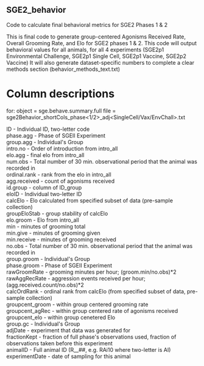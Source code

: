 ## SGE2_behavior
Code to calculate final behavioral metrics for SGE2 Phases 1 &amp; 2

This is final code to generate group-centered Agonisms Received Rate, Overall Grooming Rate, and Elo for SGE2 phases 1 & 2.
This code will output behavioral values for all animals, for all 4 experiments (SGE2p1 Environmental Challenge, SGE2p1 Single Cell, SGE2p1 Vaccine, SGE2p2 Vaccine)
It will also generate dataset-specific numbers to complete a clear methods section (behavior_methods_text.txt)

# Column descriptions
for:
object = sge.behave.summary.full
file = sge2Behavior_shortCols_phase<1/2>_adj<SingleCell/Vax/EnvChall>.txt

<p>ID - Individual ID, two-letter code<br>
phase.agg - Phase of SGEII Experiment<br>
group.agg - Individual's Group<br>
intro.no - Order of introduction from intro_all<br>
elo.agg - final elo from intro_all<br>
num.obs - Total number of 30 min. observational period that the animal was recorded in<br>
ordinal.rank - rank from the elo in intro_all<br>
agg.received - count of agonisms received<br>
id.group - column of ID_group<br>
eloID - Individual two-letter ID<br>
calcElo - Elo calculated from specified subset of data (pre-sample collection)<br>
groupEloStab - group stability of calcElo<br>
elo.groom - Elo from intro_all<br>
min - minutes of grooming total<br>
min.give - minutes of grooming given<br>
min.receive - minutes of grooming received<br>
no.obs - Total number of 30 min. observational period that the animal was recorded in<br>
group.groom - Individual's Group<br>
phase.groom - Phase of SGEII Experiment<br>
rawGroomRate - grooming minutes per hour; (groom.min/no.obs)*2<br>
rawAggRecRate - aggression events received per hour; (agg.received.count/no.obs)*2<br>
calcOrdRank - ordinal rank from calcElo (from specified subset of data, pre-sample collection)<br>
groupcent_groom - within group centered grooming rate<br>
groupcent_agRec - within group centered rate of agonisms received<br>
groupcent_elo - within group cenetered Elo<br>
group.gc - Individual's Group<br>
adjDate - experiment that data was generated for<br>
fractionKept - fraction of full phase's observations used, fraction of observations taken before this experiment<br>
animalID - Full animal ID (R__##, e.g. RAi10 where two-letter is AI)<br>
experimentDate - date of sampling for this animal<br>